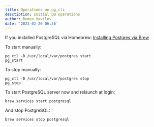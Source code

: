 ```yaml
---
title: Operations on pg_cli
desctiption: Initial DB operations
author: Roman Vavilov
date: '2023-02-20 06:36'
---
```


If you installed PostgreSQL via Homebrew:
[Installing Postgres via Brew](https://gist.github.com/ibraheem4/ce5ccd3e4d7a65589ce84f2a3b7c23a3)

To start manually:
```Shell
pg_ctl -D /usr/local/var/postgres start
pg_start
```
To stop manually:
```Shell
pg_ctl -D /usr/local/var/postgres stop
pg_stop
```
To start PostgreSQL server now and relaunch at login:
```Shell
brew services start postgresql
```
And stop PostgreSQL:
```Shell
brew services stop postgresql
```
